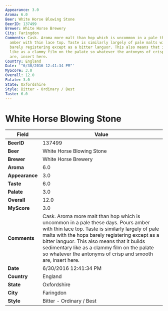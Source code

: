 ```yaml
---
Appearance: 3.0
Aroma: 6.0
Beer: White Horse Blowing Stone
BeerID: 137499
Brewer: White Horse Brewery
City: Faringdon
Comments: Cask. Aroma more malt than hop which is uncommon in a pale these days. Pours
  amber with thin lace top. Taste is similarly largely of pale malts with the hops
  barely registering except as a bitter languor. This also means that it builds sedimentary
  like as a clammy film on the palate so whatever the antonyms of crisp and smooth
  are, insert here.
Country: England
Date: '"6/30/2016 12:41:34 PM"'
MyScore: 3.0
Overall: 12.0
Palate: 3.0
State: Oxfordshire
Style: Bitter - Ordinary / Best
Taste: 6.0
---
```


# White Horse Blowing Stone

| Field         | Value |
|---------------|-------|
| **BeerID** | 137499 |
| **Beer** | White Horse Blowing Stone |
| **Brewer** | White Horse Brewery |
| **Aroma** | 6.0 |
| **Appearance** | 3.0 |
| **Taste** | 6.0 |
| **Palate** | 3.0 |
| **Overall** | 12.0 |
| **MyScore** | 3.0 |
| **Comments** | Cask. Aroma more malt than hop which is uncommon in a pale these days. Pours amber with thin lace top. Taste is similarly largely of pale malts with the hops barely registering except as a bitter languor. This also means that it builds sedimentary like as a clammy film on the palate so whatever the antonyms of crisp and smooth are, insert here. |
| **Date** | 6/30/2016 12:41:34 PM |
| **Country** | England |
| **State** | Oxfordshire |
| **City** | Faringdon |
| **Style** | Bitter - Ordinary / Best |
